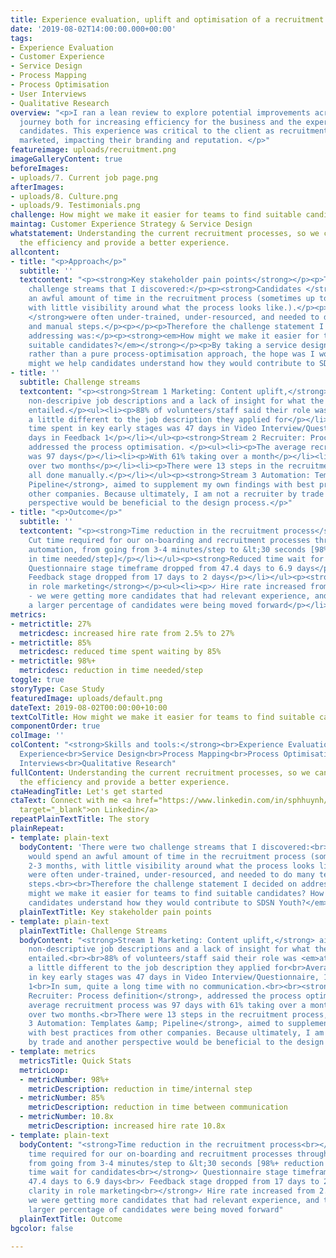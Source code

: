 ```yaml
---
title: Experience evaluation, uplift and optimisation of a recruitment process
date: '2019-08-02T14:00:00.000+00:00'
tags:
- Experience Evaluation
- Customer Experience
- Service Design
- Process Mapping
- Process Optimisation
- User Interviews
- Qualitative Research
overview: "<p>I ran a lean review to explore potential improvements across a recruitment
  journey both for increasing efficiency for the business and the experience of the
  candidates. This experience was critical to the client as recruitment was heavily
  marketed, impacting their branding and reputation. </p>"
featureimage: uploads/recruitment.png
imageGalleryContent: true
beforeImages:
- uploads/7. Current job page.png
afterImages:
- uploads/8. Culture.png
- uploads/9. Testimonials.png
challenge: How might we make it easier for teams to find suitable candidates?
maintag: Customer Experience Strategy & Service Design
whatstatement: Understanding the current recruitment processes, so we can better optimise
  the efficiency and provide a better experience.
allcontent:
- title: "<p>Approach</p>"
  subtitle: ''
  textcontent: "<p><strong>Key stakeholder pain points</strong></p><p>There were two
    challenge streams that I discovered:</p><p><strong>Candidates </strong>would spend
    an awful amount of time in the recruitment process (sometimes up to 2-3 months,
    with little visibility around what the process looks like.).</p><p><strong>Recruiters
    </strong>were often under-trained, under-resourced, and needed to do many tedious
    and manual steps.</p><p></p><p>Therefore the challenge statement I decided on
    addressing was:</p><p><strong><em>How might we make it easier for teams to find
    suitable candidates?</em></strong></p><p>By taking a service design approach,
    rather than a pure process-optimisation approach, the hope was I would also address:</p><p><em>How
    might we help candidates understand how they would contribute to SDSN Youth?</em></p><p></p>"
- title: ''
  subtitle: Challenge streams
  textcontent: "<p><strong>Stream 1 Marketing: Content uplift,</strong> aimed to address
    non-descripive job descriptions and a lack of insight for what the roles actually
    entailed.</p><ul><li><p>88% of volunteers/staff said their role was <em>at least</em>
    a little different to the job description they applied for</p></li><li><p>Average
    time spent in key early stages was 47 days in Video Interview/Questionnaire, 17
    days in Feedback 1</p></li></ul><p><strong>Stream 2 Recruiter: Process definition</strong>,
    addressed the process optimisation. </p><ul><li><p>The average recruitment process
    was 97 days</p></li><li><p>With 61% taking over a month</p></li><li><p>23% taking
    over two months</p></li><li><p>There were 13 steps in the recruitment process,
    all done manually.</p></li></ul><p><strong>Stream 3 Automation: Templates &amp;
    Pipeline</strong>, aimed to supplement my own findings with best practices from
    other companies. Because ultimately, I am not a recruiter by trade and another
    perspective would be beneficial to the design process.</p>"
- title: "<p>Outcome</p>"
  subtitle: ''
  textcontent: "<p><strong>Time reduction in the recruitment process</strong></p><ul><li><p>✓
    Cut time required for our on-boarding and recruitment processes through process
    automation, from going from 3-4 minutes/step to &lt;30 seconds [98%+ reduction
    in time needed/step]</p></li></ul><p><strong>Reduced time wait for candidates</strong></p><ul><li><p>✓
    Questionnaire stage timeframe dropped from 47.4 days to 6.9 days</p></li><li><p>✓
    Feedback stage dropped from 17 days to 2 days</p></li></ul><p><strong>More clarity
    in role marketing</strong></p><ul><li><p>✓ Hire rate increased from 2.5% to 27%
    - we were getting more candidates that had relevant experience, and therefore
    a larger percentage of candidates were being moved forward</p></li></ul>"
metrics:
- metrictitle: 27%
  metricdesc: increased hire rate from 2.5% to 27%
- metrictitle: 85%
  metricdesc: reduced time spent waiting by 85%
- metrictitle: 98%+
  metricdesc: reduction in time needed/step
toggle: true
storyType: Case Study
featuredImage: uploads/default.png
dateText: 2019-08-02T00:00:00+10:00
textColTitle: How might we make it easier for teams to find suitable candidates?
componentOrder: true
colImage: ''
colContent: "<strong>Skills and tools:</strong><br>Experience Evaluation<br>Customer
  Experience<br>Service Design<br>Process Mapping<br>Process Optimisation<br>User
  Interviews<br>Qualitative Research"
fullContent: Understanding the current recruitment processes, so we can better optimise
  the efficiency and provide a better experience.
ctaHeadingTitle: Let's get started
ctaText: Connect with me <a href="https://www.linkedin.com/in/sphhuynh/" title=""
  target="_blank">on Linkedin</a>
repeatPlainTextTitle: The story
plainRepeat:
- template: plain-text
  bodyContent: 'There were two challenge streams that I discovered:<br><strong>Candidates</strong>
    would spend an awful amount of time in the recruitment process (sometimes up to
    2-3 months, with little visibility around what the process looks like.).<br><strong>Recruiters</strong>
    were often under-trained, under-resourced, and needed to do many tedious and manual
    steps.<br><br>Therefore the challenge statement I decided on addressing was: <strong><em>How
    might we make it easier for teams to find suitable candidates? How might we help
    candidates understand how they would contribute to SDSN Youth?</em></strong>'
  plainTextTitle: Key stakeholder pain points
- template: plain-text
  plainTextTitle: Challenge Streams
  bodyContent: "<strong>Stream 1 Marketing: Content uplift,</strong> aimed to address
    non-descriptive job descriptions and a lack of insight for what the roles actually
    entailed.<br><br>88% of volunteers/staff said their role was <em>at least</em>
    a little different to the job description they applied for<br>Average time spent
    in key early stages was 47 days in Video Interview/Questionnaire, 17 days in Feedback
    1<br>In sum, quite a long time with no communication.<br><br><strong>Stream 2
    Recruiter: Process definition</strong>, addressed the process optimisation. The
    average recruitment process was 97 days with 61% taking over a month23% taking
    over two months.<br>There were 13 steps in the recruitment process, all done manually.<br><br><strong>Stream
    3 Automation: Templates &amp; Pipeline</strong>, aimed to supplement my own findings
    with best practices from other companies. Because ultimately, I am not a recruiter
    by trade and another perspective would be beneficial to the design process."
- template: metrics
  metricsTitle: Quick Stats
  metricLoop:
  - metricNumber: 98%+
    metricDescription: reduction in time/internal step
  - metricNumber: 85%
    metricDescription: reduction in time between communication
  - metricNumber: 10.8x
    metricDescription: increased hire rate 10.8x
- template: plain-text
  bodyContent: "<strong>Time reduction in the recruitment process<br></strong>✓ Cut
    time required for our on-boarding and recruitment processes through process automation,
    from going from 3-4 minutes/step to &lt;30 seconds [98%+ reduction in time needed/step]<br><br><strong>Reduced
    time wait for candidates<br></strong>✓ Questionnaire stage timeframe dropped from
    47.4 days to 6.9 days<br>✓ Feedback stage dropped from 17 days to 2 days<br><br><strong>More
    clarity in role marketing<br></strong>✓ Hire rate increased from 2.5% to 27% -
    we were getting more candidates that had relevant experience, and therefore a
    larger percentage of candidates were being moved forward"
  plainTextTitle: Outcome
bgcolor: false

---
```


